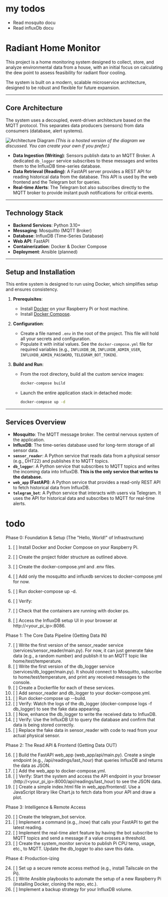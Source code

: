 # my todos
* Read mosquito docu
* Read influxDb docu

# Radiant Home Monitor

This project is a home monitoring system designed to collect, store, and analyze environmental data from a house, with an initial focus on calculating the dew point to assess feasibility for radiant floor cooling.

The system is built on a modern, scalable microservice architecture, designed to be robust and flexible for future expansion.

---

## Core Architecture

The system uses a decoupled, event-driven architecture based on the MQTT protocol. This separates data producers (sensors) from data consumers (database, alert systems).

![Architecture Diagram](https://i.imgur.com/gK6lB2K.png) 
*(This is a hosted version of the diagram we discussed. You can create your own if you prefer.)*

* **Data Ingestion (Writing)**: Sensors publish data to an MQTT Broker. A dedicated `db_logger` service subscribes to these messages and writes them to the InfluxDB time-series database.
* **Data Retrieval (Reading)**: A FastAPI server provides a REST API for reading historical data from the database. This API is used by the web frontend and the Telegram bot for queries.
* **Real-time Alerts**: The Telegram bot also subscribes directly to the MQTT broker to provide instant push notifications for critical events.

---

## Technology Stack

* **Backend Services**: Python 3.10+
* **Messaging**: Mosquitto (MQTT Broker)
* **Database**: InfluxDB (Time-Series Database)
* **Web API**: FastAPI
* **Containerization**: Docker & Docker Compose
* **Deployment**: Ansible (planned)

---

## Setup and Installation

This entire system is designed to run using Docker, which simplifies setup and ensures consistency.

1.  **Prerequisites**:
    * Install [Docker](https://docs.docker.com/engine/install/) on your Raspberry Pi or host machine.
    * Install [Docker Compose](https://docs.docker.com/compose/install/).

2.  **Configuration**:
    * Create a file named `.env` in the root of the project. This file will hold all your secrets and configuration.
    * Populate it with initial values. See the `docker-compose.yml` file for required variables (e.g., `INFLUXDB_DB`, `INFLUXDB_ADMIN_USER`, `INFLUXDB_ADMIN_PASSWORD`, `TELEGRAM_BOT_TOKEN`).

3.  **Build and Run**:
    * From the root directory, build all the custom service images:
        ```bash
        docker-compose build
        ```
    * Launch the entire application stack in detached mode:
        ```bash
        docker-compose up -d
        ```

---

## Services Overview

* **Mosquitto**: The MQTT message broker. The central nervous system of the application.
* **InfluxDB**: The time-series database used for long-term storage of all sensor data.
* **`sensor_reader`**: A Python service that reads data from a physical sensor (e.g., DHT22) and publishes it to MQTT topics.
* **`db_logger`**: A Python service that subscribes to MQTT topics and writes the incoming data into InfluxDB. **This is the only service that writes to the database.**
* **`web_app` (FastAPI)**: A Python service that provides a read-only REST API to fetch historical data from InfluxDB.
* **`telegram_bot`**: A Python service that interacts with users via Telegram. It uses the API for historical data and subscribes to MQTT for real-time alerts.

# todo
Phase 0: Foundation & Setup (The "Hello, World!" of Infrastructure)
1. [ ] Install Docker and Docker Compose on your Raspberry Pi.

2. [ ] Create the project folder structure as outlined above.

3. [ ] Create the docker-compose.yml and .env files.

4. [ ] Add only the mosquitto and influxdb services to docker-compose.yml for now.

5. [ ] Run docker-compose up -d.

6. [ ] Verify:

7. [ ] Check that the containers are running with docker ps.

8. [ ] Access the InfluxDB setup UI in your browser at http://<your_pi_ip>:8086.

Phase 1: The Core Data Pipeline (Getting Data IN)

7.  [ ] Write the first version of the sensor_reader service (services/sensor_reader/main.py). For now, it can just generate fake data (e.g., a random number) and publish it to an MQTT topic like home/test/temperature.
8.  [ ] Write the first version of the db_logger service (services/db_logger/main.py). It should connect to Mosquitto, subscribe to home/test/temperature, and print any received messages to the console.
9.  [ ] Create a Dockerfile for each of these services.
10. [ ] Add sensor_reader and db_logger to your docker-compose.yml.
11. [ ] Run docker-compose up --build.
12. [ ] Verify: Watch the logs of the db_logger (docker-compose logs -f db_logger) to see the fake data appearing.
13. [ ] Now, enhance the db_logger to write the received data to InfluxDB.
14. [ ] Verify: Use the InfluxDB UI to query the database and confirm that data is being stored correctly.
15. [ ] Replace the fake data in sensor_reader with code to read from your actual physical sensor.

Phase 2: The Read API & Frontend (Getting Data OUT)

16. [ ] Build the FastAPI web_app (web_app/api/main.py). Create a single endpoint (e.g., /api/readings/last_hour) that queries InfluxDB and returns the data as JSON.
17. [ ] Add the web_app to docker-compose.yml.
18. [ ] Verify: Start the system and access the API endpoint in your browser (http://<your_pi_ip>:8000/api/readings/last_hour) to see the JSON data.
19. [ ] Create a simple index.html file in web_app/frontend/. Use a JavaScript library like Chart.js to fetch data from your API and draw a plot.

Phase 3: Intelligence & Remote Access

20. [ ] Create the telegram_bot service.
21. [ ] Implement a command (e.g., /now) that calls your FastAPI to get the latest reading.
22. [ ] Implement the real-time alert feature by having the bot subscribe to MQTT topics and send a message if a value crosses a threshold.
23. [ ] Create the system_monitor service to publish Pi CPU temp, usage, etc., to MQTT. Update the db_logger to also save this data.

Phase 4: Production-izing

24. [ ] Set up a secure remote access method (e.g., install Tailscale on the Pi).
25. [ ] Write Ansible playbooks to automate the setup of a new Raspberry Pi (installing Docker, cloning the repo, etc.).
26. [ ] Implement a backup strategy for your InfluxDB volume.